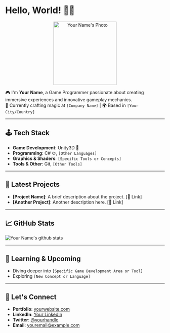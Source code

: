 # Hello, World! 👋🏻

<div align="center">
    <img src="URL_TO_YOUR_PROFILE_PICTURE_OR_GIF" alt="Your Name's Photo" width="200">
</div>

🎮 I'm **Your Name**, a Game Programmer passionate about creating immersive experiences and innovative gameplay mechanics.  
💼 Currently crafting magic at `[Company Name]` | 🌍 Based in `[Your City/Country]`

---

## 🕹️ Tech Stack

- **Game Development**: Unity3D 🌌
- **Programming**: C# ⚙️, `[Other Languages]`
- **Graphics & Shaders**: `[Specific Tools or Concepts]`
- **Tools & Other**: Git, `[Other Tools]`

---

## 🚀 Latest Projects

- **[Project Name]**: A brief description about the project. [🔗 Link]
- **[Another Project]**: Another description here. [🔗 Link]

---

## 📈 GitHub Stats

![Your Name's github stats](https://github-readme-stats.vercel.app/api?username=YOUR_GITHUB_USERNAME&show_icons=true&theme=tokyonight)

---

## 🌱 Learning & Upcoming

- Diving deeper into `[Specific Game Development Area or Tool]`
- Exploring `[New Concept or Language]`

---

## 🤝 Let's Connect

- **Portfolio**: [yourwebsite.com](#)
- **LinkedIn**: [Your LinkedIn](#)
- **Twitter**: [@yourhandle](#)
- **Email**: [youremail@example.com](mailto:youremail@example.com)

